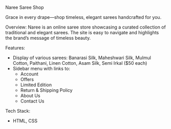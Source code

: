 Naree Saree Shop

Grace in every drape—shop timeless, elegant sarees handcrafted for you.

Overview:
Naree is an online saree store showcasing a curated collection of traditional and elegant sarees. The site is easy to navigate and highlights the brand’s message of timeless beauty.

Features:
- Display of various sarees: Banarasi Silk, Maheshwari Silk, Mulmul Cotton, Paithani, Linen Cotton, Asam Silk, Semi Irkal ($50 each)
- Sidebar menu with links to:
  - Account
  - Offers
  - Limited Edition
  - Return & Shipping Policy
  - About Us
  - Contact Us

Tech Stack:
- HTML, CSS